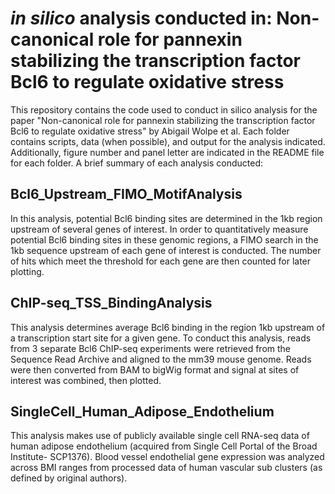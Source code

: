 # *in silico* analysis conducted in: Non-canonical role for pannexin stabilizing the transcription factor Bcl6 to regulate oxidative stress    
     
This repository contains the code used to conduct in silico analysis for the paper "Non-canonical role for pannexin stabilizing the transcription factor Bcl6 to regulate oxidative stress" by Abigail Wolpe et al. Each folder contains scripts, data (when possible), and output for the analysis indicated. Additionally, figure number and panel letter are indicated in the README file for each folder. A brief summary of each analysis conducted:

## Bcl6_Upstream_FIMO_MotifAnalysis
    
In this analysis, potential Bcl6 binding sites are determined in the 1kb region upstream of several genes of interest. In order to quantitatively measure potential Bcl6 binding sites in these genomic regions, a FIMO search in the 1kb sequence upstream of each gene of interest is conducted. The number of hits which meet the threshold for each gene are then counted for later plotting.

## ChIP-seq_TSS_BindingAnalysis    
    
This analysis determines average Bcl6 binding in the region 1kb upstream of a transcription start site for a given gene. To conduct this analysis, reads from 3 separate Bcl6 ChIP-seq experiments were retrieved from the Sequence Read Archive and aligned to the mm39 mouse genome. Reads were then converted from BAM to bigWig format and signal at sites of interest was combined, then plotted.

## SingleCell_Human_Adipose_Endothelium
    
This analysis makes use of publicly available single cell RNA-seq data of human adipose endothelium (acquired from Single Cell Portal of the Broad Institute- SCP1376). Blood vessel endothelial gene expression was analyzed across BMI ranges from processed data of human vascular sub clusters (as defined by original authors).
